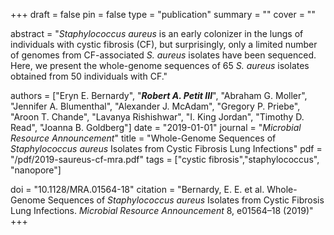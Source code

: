 +++
draft = false
pin = false
type = "publication"
summary = ""
cover = ""

abstract = "*Staphylococcus aureus* is an early colonizer in the lungs of individuals with cystic fibrosis (CF), but surprisingly, only a limited number of genomes from CF-associated *S. aureus* isolates have been sequenced. Here, we present the whole-genome sequences of 65 *S. aureus* isolates obtained from 50 individuals with CF."

authors = ["Eryn E. Bernardy", "***Robert A. Petit III***", "Abraham G. Moller", "Jennifer A. Blumenthal", "Alexander J. McAdam", "Gregory P. Priebe", "Aroon T. Chande", "Lavanya Rishishwar", "I. King Jordan", "Timothy D. Read", "Joanna B. Goldberg"]
date = "2019-01-01"
journal = "*Microbial Resource Announcement*"
title = "Whole-Genome Sequences of *Staphylococcus aureus* Isolates from Cystic Fibrosis Lung Infections"
pdf = "/pdf/2019-saureus-cf-mra.pdf"
tags =  ["cystic fibrosis","staphylococcus", "nanopore"]

doi = "10.1128/MRA.01564-18"
citation = "Bernardy, E. E. et al. Whole-Genome Sequences of *Staphylococcus aureus* Isolates from Cystic Fibrosis Lung Infections. *Microbial Resource Announcement* 8, e01564–18 (2019)"
+++
